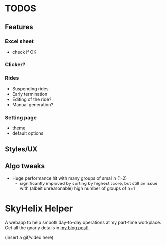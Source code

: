 # TODOS
## Features
### Excel sheet
- check if OK

### Clicker?

### Rides
- Suspending rides
- Early termination
- Editing of the ride?
- Manual generation?

### Setting page
- theme
- default options

## Styles/UX

## Algo tweaks
- Huge performance hit with many groups of small n (1-2)
    - significantly improved by sorting by highest score, but still an issue with (albeit unreasonable) high number of groups of n=1

# SkyHelix Helper
A webapp to help smooth day-to-day operations at my part-time workplace. Get all the gnarly details in [my blog post!](https://harjun751.github.io/blog/2024/05/06/Optimizing-my-job-with-algorithms.html)

(insert a gif/video here)